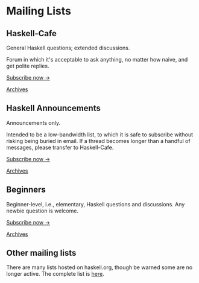 # Mailing Lists

## Haskell-Cafe

General Haskell questions; extended discussions.

Forum in which it's acceptable to ask anything, no matter how naive,
and get polite replies.

[Subscribe now →](http://mail.haskell.org/mailman/listinfo/haskell-cafe)

[Archives](http://mail.haskell.org/pipermail/haskell-cafe/)

## Haskell Announcements

Announcements only.

Intended to be a low-bandwidth list, to which it is safe to subscribe
without risking being buried in email. If a thread becomes longer than
a handful of messages, please transfer to Haskell-Cafe.

[Subscribe now →](http://mail.haskell.org/mailman/listinfo/haskell)

[Archives](http://mail.haskell.org/pipermail/haskell/)

## Beginners

Beginner-level, i.e., elementary, Haskell questions and
discussions. Any newbie question is welcome.

[Subscribe now →](http://mail.haskell.org/mailman/listinfo/beginners)

[Archives](http://mail.haskell.org/pipermail/beginners/)

## Other mailing lists

There are many lists hosted on haskell.org, though be warned some are
no longer active. The complete list is
[here](http://mail.haskell.org).
